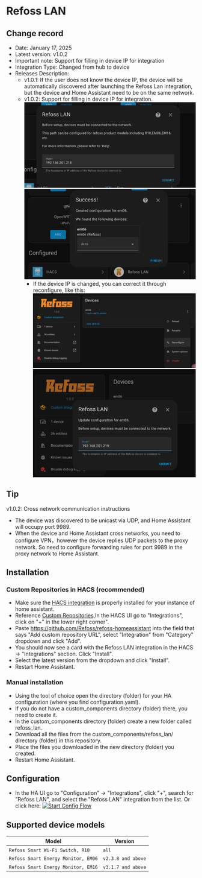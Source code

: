 # Refoss LAN

## Change record
- Date: January 17, 2025
- Latest version: v1.0.2
- Important note: Support for filling in device IP for integration
- Integration Type: Changed from hub to device
- Releases Description:
  - v1.0.1: If the user does not know the device IP, the device will be automatically discovered after launching the Refoss Lan integration, but the device and Home Assistant need to be on the same network.
  - v1.0.2: Support for filling in device IP for integration.
  ![](img/img1.png)
  ![](img/img2.png)
    - If the device IP is changed, you can correct it through reconfigure, like this:
    ![reconfigure](img/img3.png)
    ![reconfigure](img/img4.png)
## Tip
  v1.0.2: Cross network communication instructions
  - The device was discovered to be unicast via UDP, and Home Assistant will occupy port 9989.
  - When the device and Home Assistant  cross networks, you need to configure VPN，however the device replies UDP packets to the proxy network.
    So need to configure forwarding rules for port 9989 in the proxy network to  Home Assistant.

## Installation

### Custom Repositories in HACS (recommended)
- Make sure the [HACS integration](https://hacs.xyz/) is properly installed for your instance of home assistant.
- Reference [Custom Repositories](https://hacs.xyz/docs/faq/custom_repositories),In the HACS UI go to "Integrations", click on "+" in the lower right corner".
- Paste https://github.com/Refoss/refoss-homeassistant into the field that says "Add custom repository URL", select "Integration" from "Category" dropdown and click "Add".
- You should now see a card with the Refoss LAN integration in the HACS -> "Integrations" section. Click "Install".
- Select the latest version from the dropdown and click "Install".
- Restart Home Assistant.

### Manual installation
- Using the tool of choice open the directory (folder) for your HA configuration (where you find configuration.yaml).
- If you do not have a custom_components directory (folder) there, you need to create it.
- In the custom_components directory (folder) create a new folder called refoss_lan.
- Download all the files from the custom_components/refoss_lan/ directory (folder) in this repository.
- Place the files you downloaded in the new directory (folder) you created.
- Restart Home Assistant.

## Configuration
- In the HA UI go to "Configuration" -> "Integrations", click "+", search for "Refoss LAN", and select the "Refoss LAN" integration from the list.
  Or click here: [![Start Config Flow](https://my.home-assistant.io/badges/config_flow_start.svg)](https://my.home-assistant.io/redirect/config_flow_start?domain=refoss_lan)

## Supported device models

| Model                               | Version            |             
|-------------------------------------|--------------------|
| `Refoss Smart Wi-Fi Switch, R10`    | `all`              |
| `Refoss Smart Energy Monitor, EM06` | `v2.3.8 and above` |
| `Refoss Smart Energy Monitor, EM16` | `v3.1.7 and above` |

